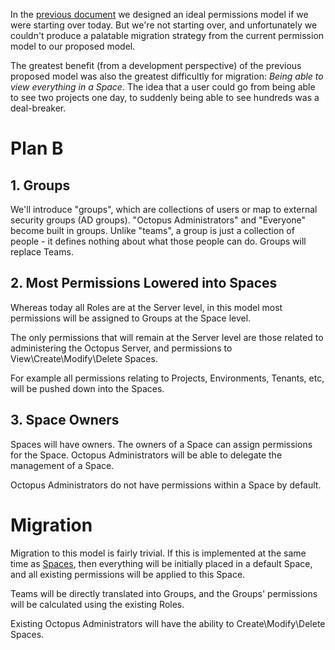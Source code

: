 In the [previous document](SimplifiedPermissions.md) we designed an ideal permissions model if we were starting over today.  But we're not starting over, and unfortunately we couldn't produce a palatable migration strategy from the current permission model to our proposed model.

The greatest benefit (from a development perspective) of the previous proposed model was also the greatest difficultly for migration: _Being able to view everything in a Space_.  The idea that a user could go from being able to see two projects one day, to suddenly being able to see hundreds was a deal-breaker. 

# Plan B 

## 1. Groups
We'll introduce "groups", which are collections of users or map to external security groups (AD groups). "Octopus Administrators" and "Everyone" become built in groups. Unlike "teams", a group is just a collection of people - it defines nothing about what those people can do. Groups will replace Teams.

## 2. Most Permissions Lowered into Spaces
Whereas today all Roles are at the Server level, in this model most permissions will be assigned to Groups at the Space level.  

The only permissions that will remain at the Server level are those related to administering the Octopus Server, and permissions to View\Create\Modify\Delete Spaces. 

For example all permissions relating to Projects, Environments, Tenants, etc, will be pushed down into the Spaces.

## 3. Space Owners 

Spaces will have owners.  The owners of a Space can assign permissions for the Space.  Octopus Administrators will be able to delegate the management of a Space.   

Octopus Administrators do not have permissions within a Space by default.

# Migration

Migration to this model is fairly trivial.  If this is implemented at the same time as [Spaces](../Spaces/index.md), then everything will be initially placed in a default Space, and all existing permissions will be applied to this Space.  

Teams will be directly translated into Groups, and the Groups' permissions will be calculated using the existing Roles.

Existing Octopus Administrators will have the ability to Create\Modify\Delete Spaces.

